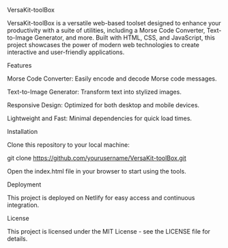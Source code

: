 VersaKit-toolBox

VersaKit-toolBox is a versatile web-based toolset designed to enhance your productivity with a suite of utilities, including a Morse Code Converter, Text-to-Image Generator, and more. Built with HTML, CSS, and JavaScript, this project showcases the power of modern web technologies to create interactive and user-friendly applications.

Features

Morse Code Converter: Easily encode and decode Morse code messages.

Text-to-Image Generator: Transform text into stylized images.

Responsive Design: Optimized for both desktop and mobile devices.

Lightweight and Fast: Minimal dependencies for quick load times.

Installation

Clone this repository to your local machine:

git clone https://github.com/yourusername/VersaKit-toolBox.git


Open the index.html file in your browser to start using the tools.

Deployment

This project is deployed on Netlify for easy access and continuous integration.

License

This project is licensed under the MIT License - see the LICENSE
 file for details.
